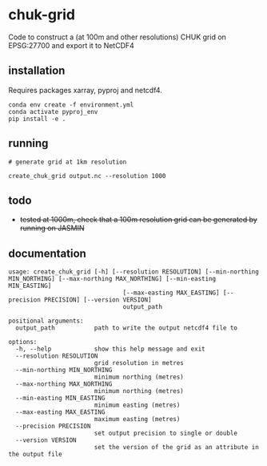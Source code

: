 # chuk-grid

Code to construct a (at 100m and other resolutions) CHUK grid on EPSG:27700 and export it to NetCDF4

## installation

Requires packages xarray, pyproj and netcdf4.  

```
conda env create -f environment.yml
conda activate pyproj_env
pip install -e .
```

## running

```
# generate grid at 1km resolution

create_chuk_grid output.nc --resolution 1000
```

## todo

* ~~tested at 1000m, check that a 100m resolution grid can be generated by running on JASMIN~~

## documentation

```
usage: create_chuk_grid [-h] [--resolution RESOLUTION] [--min-northing MIN_NORTHING] [--max-northing MAX_NORTHING] [--min-easting MIN_EASTING]
                                [--max-easting MAX_EASTING] [--precision PRECISION] [--version VERSION]
                                output_path

positional arguments:
  output_path           path to write the output netcdf4 file to

options:
  -h, --help            show this help message and exit
  --resolution RESOLUTION
                        grid resolution in metres
  --min-northing MIN_NORTHING
                        minimum northing (metres)
  --max-northing MAX_NORTHING
                        minimum northing (metres)
  --min-easting MIN_EASTING
                        minimum easting (metres)
  --max-easting MAX_EASTING
                        maximum easting (metres)
  --precision PRECISION
                        set output precision to single or double
  --version VERSION
                        set the version of the grid as an attribute in the output file
```

